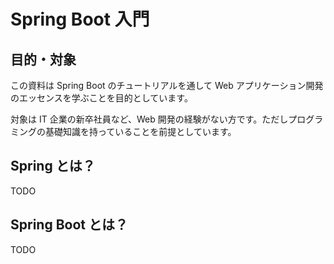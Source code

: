 # Spring Boot 入門

## 目的・対象

この資料は Spring Boot のチュートリアルを通して Web アプリケーション開発のエッセンスを学ぶことを目的としています。

対象は IT 企業の新卒社員など、Web 開発の経験がない方です。ただしプログラミングの基礎知識を持っていることを前提としています。

## Spring とは？

TODO

## Spring Boot とは？

TODO
